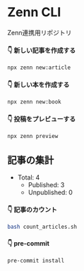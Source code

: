 # Zenn CLI
Zenn連携用リポジトリ

#### 👇  新しい記事を作成する

```bash
npx zenn new:article
```

#### 👇  新しい本を作成する

```bash
npx zenn new:book
```

#### 👇  投稿をプレビューする

```bash
npx zenn preview
```

## 記事の集計

- Total: 4
  - Published: 3
  - Unpublished: 0

#### 👇  記事のカウント

```bash
bash count_articles.sh
```

#### 👇  pre-commit

```bash
pre-commit install
```
